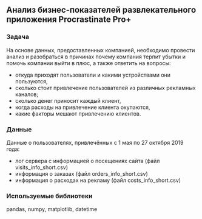 ## Анализ бизнес-показателей развлекательного приложения Procrastinate Pro+
### Задача
На основе данных, предоставленных компанией, необходимо провести анализ и разобраться в причинах почему компания терпит убытки и помочь компании выйти в плюс, а также ответить на вопросы:
-	откуда приходят пользователи и какими устройствами они пользуются,
-	сколько стоит привлечение пользователей из различных рекламных каналов;
-	сколько денег приносит каждый клиент,
-	когда расходы на привлечение клиента окупаются,
-	какие факторы мешают привлечению клиентов.

### Данные
Данные о пользователях, привлечённых с 1 мая по 27 октября 2019 года:
- лог сервера с информацией о посещениях сайта (файл visits_info_short.csv)
- информация о заказах (файл orders_info_short.csv)
- информация о расходах на рекламу (файл costs_info_short.csv)

### Используемые библиотеки
pandas, numpy, matplotlib, datetime

